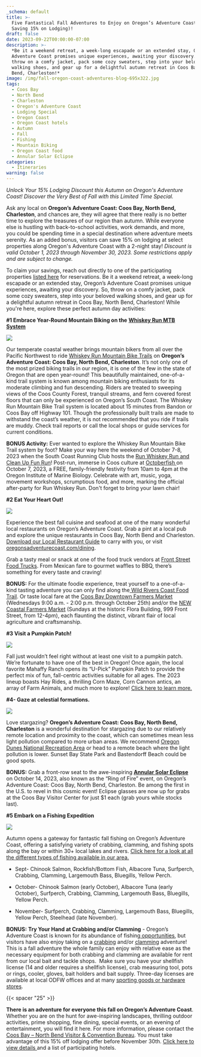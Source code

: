 ```yaml
---
_schema: default
title: >-
  Five Fantastical Fall Adventures to Enjoy on Oregon’s Adventure Coast (While
  Saving 15% on Lodging)!
draft: false
date: 2023-09-22T00:00:00-07:00
description: >-
  *Be it a weekend retreat, a week-long escapade or an extended stay, Oregon’s
  Adventure Coast promises unique experiences, awaiting your discovery. So,
  throw on a comfy jacket, pack some cozy sweaters, step into your beloved
  walking shoes, and gear up for a delightful autumn retreat in Coos Bay, North
  Bend, Charleston!*
image: /img/fall-oregon-coast-adventures-blog-695x322.jpg
tags:
  - Coos Bay
  - North Bend
  - Charleston
  - Oregon's Adventure Coast
  - Lodging Special
  - Oregon Coast
  - Oregon Coast hotels
  - Autumn
  - Fall
  - Fishing
  - Mountain Biking
  - Oregon Coast food
  - Annular Solar Eclipse
categories:
  - Itineraries
warning: false
---
```

*Unlock Your 15% Lodging Discount this Autumn on Oregon's Adventure Coast! Discover the Very Best of Fall with this Limited Time Special.* &nbsp;&nbsp;

Ask any local on **Oregon’s Adventure Coast: Coos Bay, North Bend, Charleston**, and chances are, they will agree that there really is no better time to explore the treasures of our region than autumn. While everyone else is hustling with back-to-school activities, work demands, and more, you could be spending time in a special destination where adventure meets serenity. As an added bonus, visitors can save 15% on lodging at select properties along Oregon's Adventure Coast with a 2-night stay! *Discount is valid October 1, 2023 through November 30, 2023. Some restrictions apply and are subject to change.*

To claim your savings, reach out directly to one of the participating properties [<u>listed here</u>](https://www.oregonsadventurecoast.com/fall15/) for reservations. Be it a weekend retreat, a week-long escapade or an extended stay, Oregon’s Adventure Coast promises unique experiences, awaiting your discovery. So, throw on a comfy jacket, pack some cozy sweaters, step into your beloved walking shoes, and gear up for a delightful autumn retreat in Coos Bay, North Bend, Charleston! While you're here, explore these perfect autumn day activities:&nbsp;

**\#1 Embrace Year-Round Mountain Biking on the** [**<u>Whiskey Run MTB System</u>**](https://traveloregon.com/things-to-do/outdoor-recreation/bicycling/whiskey-run-mtb-system/)

**<u><img src="/img/whiskey-run-blog-695x322-jpg-1.jpg" /></u>**

Our temperate coastal weather brings mountain bikers from all over the Pacific Northwest to ride [<u>Whiskey Run Mountain Bike Trails</u>](https://www.trailforks.com/region/whiskey-run-trails-21273/?activitytype=1&amp;z=12.4&amp;lat=43.21305&amp;lon=-124.36649) on **Oregon’s Adventure Coast: Coos Bay, North Bend, Charleston**. It’s not only one of the most prized biking trails in our region, it is one of the few in the state of Oregon that are open year-round! This beautifully maintained, one-of-a-kind trail system is known among mountain biking enthusiasts for its moderate climbing and fun descending. Riders are treated to sweeping views of the Coos County Forest, tranquil streams, and fern covered forest floors that can only be experienced on Oregon’s South Coast. The Whiskey Run Mountain Bike Trail system is located about 15 minutes from Bandon or Coos Bay off Highway 101. Though the professionally built trails are made to withstand the coast’s weather, it is not recommended that you ride if trails are muddy. Check trail reports or call the local shops or guide services for current conditions.&nbsp;

**BONUS Activity:** Ever wanted to explore the Whiskey Run Mountain Bike Trail system by foot? Make your way here the weekend of October 7-8, 2023 when the South Coast Running Club hosts the [<u>Run Whiskey Run and Clean Up Fun Run</u>](https://www.oregonsadventurecoast.com/event/run-whiskey-run-and-clean-up-fun-run/)! Post-run, immerse in Coos culture at [<u>Octoberfish </u>](https://www.oregonsadventurecoast.com/event/octoberfish/)on October 7, 2023, a FREE, family-friendly festivity from 10am to 4pm at the Oregon Institute of Marine Biology. Celebrate with art, music, yoga, movement workshops, scrumptious food, and more, marking the official after-party for Run Whiskey Run. Don't forget to bring your lawn chair!&nbsp;

**\#2 Eat Your Heart Out!**&nbsp;

**![](/img/front-street-food-trucks-coos-bay-blog-695x322-jpg.jpg)**

Experience the best fall cuisine and seafood at one of the many wonderful local restaurants on Oregon’s Adventure Coast. Grab a pint at a local pub and explore the unique restaurants in Coos Bay, North Bend and Charleston. [<u>Download our Local Restaurant Guide</u>](https://www.oregonsadventurecoast.com/img/restaurants-booklet-web-09-23.pdf) to carry with you, or visit[<u> oregonsadventurecoast.com/dining</u>](https://oregonsadventurecoast.com/dining/).

Grab a tasty meal or snack at one of the food truck vendors at [<u>Front Street Food Trucks</u>](https://www.facebook.com/frontstreetfoodtrucks/). From Mexican fare to gourmet waffles to BBQ, there’s something for every taste and craving!&nbsp;

**BONUS:** For the ultimate foodie experience, treat yourself to a one-of-a-kind tasting adventure you can only find along the[<u> Wild Rivers Coast Food Trail</u>](https://www.oregonsadventurecoast.com/blog/savor-the-flavors-along-the-wild-rivers-coast-food-trail/). Or taste local fare at the [<u>Coos Bay Downtown Farmers Market</u>](https://www.facebook.com/CoosBayFarmersMarket/) (Wednesdays 9:00 a.m. - 2:00 p.m. through October 25th) and/or the [<u>NEW Coastal Farmers Market</u>](https://www.facebook.com/groups/962985981473005) (Sundays at the historic Flora Building, 999 Front Street, from 12-4pm), each flaunting the distinct, vibrant flair of local agriculture and craftsmanship.&nbsp;

**\#3 Visit a Pumpkin Patch!**&nbsp;

**![](/img/oregons-adventure-coast-pumpkinpatch-blog-695x322-jpg.jpg)**

Fall just wouldn’t feel right without at least one visit to a pumpkin patch. We’re fortunate to have one of the best in Oregon! Once again, the local favorite Mahaffy Ranch opens its “U-Pick” Pumpkin Patch to provide the perfect mix of fun, fall-centric activities suitable for all ages. The 2023 lineup boasts Hay Rides, a thrilling Corn Maze, Corn Cannon antics, an array of Farm Animals, and much more to explore! [<u>Click here to learn more.</u>](http://mahaffyranch.com/)&nbsp;

**\#4- Gaze at celestial formations.**&nbsp;

**![](/img/milky-way-oregon-coast-blog-695x322.jpg.jpg)**

Love stargazing? **Oregon’s Adventure Coast: Coos Bay, North Bend, Charleston** is a wonderful destination for stargazing due to our relatively remote location and proximity to the coast, which can sometimes mean less light pollution compared to more urban areas. We recommend [<u>Oregon Dunes National Recreation Area</u>](https://www.oregonsadventurecoast.com/tripideas/oregon-dunes-national-recreation-area/) or head to a remote beach where the light pollution is lower. Sunset Bay State Park and Bastendorff Beach could be good spots.&nbsp;

**BONUS:** Grab a front-row seat to the awe-inspiring [**Annular Solar Eclipse**](https://www.oregonsadventurecoast.com/event/2023-annular-solar-eclipse/) on October 14, 2023, also known as the “Ring of Fire” event, on Oregon’s Adventure Coast: Coos Bay, North Bend, Charleston. Be among the first in the U.S. to revel in this cosmic event! Eclipse glasses are now up for grabs at the Coos Bay Visitor Center for just $1 each (grab yours while stocks last).

**\#5 Embark on a Fishing Expedition**

**![](/img/oregon-coast-fishing-trip-ideas-blog-695x322-jpg-6.jpg)**

Autumn opens a gateway for fantastic fall fishing on Oregon’s Adventure Coast, offering a satisfying variety of crabbing, clamming, and fishing spots along the bay or within 30+ local lakes and rivers. [<u>Click here for a look at all the different types of fishing available in our area.</u>](https://www.oregonsadventurecoast.com/fishing-by-style)

* Sept- Chinook Salmon, Rockfish/Bottom Fish, Albacore Tuna, Surfperch, Crabbing, Clamming, Largemouth Bass, Bluegills, Yellow Perch.&nbsp;

* October- Chinook Salmon (early October), Albacore Tuna (early October), Surfperch, Crabbing, Clamming, Largemouth Bass, Bluegills, Yellow Perch.

* November- Surfperch, Crabbing, Clamming, Largemouth Bass, Bluegills, Yellow Perch, Steelhead (late November).&nbsp;

**BONUS:** **Try Your Hand at Crabbing and/or Clamming**&nbsp;- Oregon’s Adventure Coast is known for its abundance of fishing[<u> opportunities</u>](https://www.oregonsadventurecoast.com/fishing/), but visitors have also enjoy taking on a [<u>crabbing</u>](https://www.oregonsadventurecoast.com/crabbing-clamming/) and/or [<u>clamming</u>](https://www.oregonsadventurecoast.com/clamming/) adventure! This is a fall adventure the whole family can enjoy with relative ease as the necessary equipment for both crabbing and clamming are available for rent from our local bait and tackle shops.&nbsp; Make sure you have your shellfish license (14 and older requires a shellfish license), crab measuring tool, pots or rings, cooler, gloves, bait holders and bait supply. Three-day licenses are available at local ODFW offices and at many [<u>sporting goods or hardware stores</u>](https://www.oregonsadventurecoast.com/equipment-rent-and-buy/).

{{< spacer "25" >}}

**There is an adventure for everyone this fall on Oregon’s Adventure Coast**. Whether you are on the hunt for awe-inspiring landscapes, thrilling outdoor activities, prime shopping, fine dining, special events, or an evening of entertainment, you will find it here. For more information, please contact the [<u>Coos Bay – North Bend Visitor &amp; Convention Bureau</u>](https://www.oregonsadventurecoast.com/). You must take advantage of this 15% off lodging offer before November 30th. [<u>Click here to view details </u>](https://www.oregonsadventurecoast.com/fall15/)and a list of participating hotels.&nbsp;